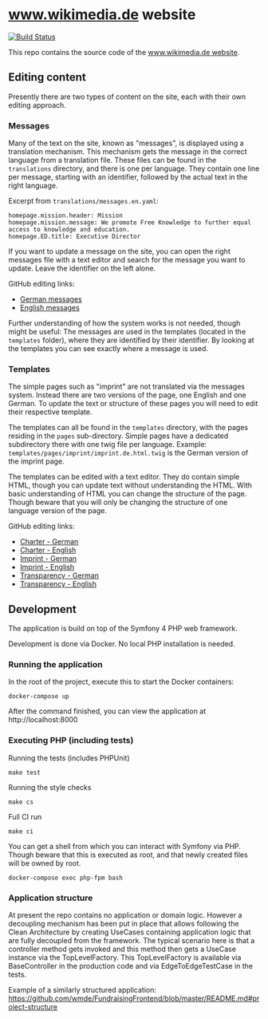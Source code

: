 # www.wikimedia.de website

[![Build Status](https://travis-ci.org/wmde/website.svg?branch=master)](https://travis-ci.org/wmde/website)

This repo contains the source code of the [www.wikimedia.de website](https://www.wikimedia.de).

## Editing content

Presently there are two types of content on the site, each with their own editing approach.

### Messages

Many of the text on the site, known as "messages", is displayed using a translation mechanism. This mechanism gets the
message in the correct language from a translation file. These files can be found in the `translations` directory, and
there is one per language. They contain one line per message, starting with an identifier, followed by the actual text
in the right language.

Excerpt from `translations/messages.en.yaml`:

	homepage.mission.header: Mission
	homepage.mission.message: We promote Free Knowledge to further equal access to knowledge and education.
	homepage.ED.title: Executive Director

If you want to update a message on the site, you can open the right messages file with a text editor and search
for the message you want to update. Leave the identifier on the left alone.

GitHub editing links:

* [German messages](https://github.com/wmde/website/edit/master/translations/messages.de.yaml)
* [English messages](https://github.com/wmde/website/edit/master/translations/messages.en.yaml)

Further understanding of how the system works is not needed, though might be useful:
The messages are used in the templates (located in the `templates` folder), where they are identified by their
identifier. By looking at the templates you can see exactly where a message is used.

### Templates

The simple pages such as "imprint" are not translated via the messages system. Instead there are two versions of the
page, one English and one German. To update the text or structure of these pages you will need to edit their respective
template.

The templates can all be found in the `templates` directory, with the pages residing in the `pages`
sub-directory. Simple pages have a dedicated subdirectory there with one twig file per language. Example:
`templates/pages/imprint/imprint.de.html.twig` is the German version of the imprint page.

The templates can be edited with a text editor. They do contain simple HTML, though you can update text without
understanding the HTML. With basic understanding of HTML you can change the structure of the page. Though beware
that you will only be changing the structure of one language version of the page.

GitHub editing links:

* [Charter - German](https://github.com/wmde/website/edit/master/templates/pages/charter/charter.de.html.twig)
* [Charter - English](https://github.com/wmde/website/edit/master/templates/pages/charter/charter.en.html.twig)
* [Imprint - German](https://github.com/wmde/website/edit/master/templates/pages/imprint/imprint.de.html.twig)
* [Imprint - English](https://github.com/wmde/website/edit/master/templates/pages/imprint/imprint.en.html.twig)
* [Transparency - German](https://github.com/wmde/website/edit/master/templates/pages/transparency/transparency.de.html.twig)
* [Transparency - English](https://github.com/wmde/website/edit/master/templates/pages/transparency/transparency.en.html.twig)

## Development

The application is build on top of the Symfony 4 PHP web framework.

Development is done via Docker. No local PHP installation is needed.

### Running the application

In the root of the project, execute this to start the Docker containers:

    docker-compose up

After the command finished, you can view the application at http://localhost:8000

### Executing PHP (including tests)
    
Running the tests (includes PHPUnit)

	make test
   
Running the style checks

	make cs
   
Full CI run

	make ci

You can get a shell from which you can interact with Symfony via PHP. Though beware that this is executed as root,
and that newly created files will be owned by root.

    docker-compose exec php-fpm bash
    
### Application structure

At present the repo contains no application or domain logic. However a decoupling mechanism has been put in place
that allows following the Clean Architecture by creating UseCases containing application logic that are fully
decoupled from the framework. The typical scenario here is that a controller method gets invoked and this method
then gets a UseCase instance via the TopLevelFactory. This TopLevelFactory is available via BaseController in
the production code and via EdgeToEdgeTestCase in the tests.

Example of a similarly structured application:
https://github.com/wmde/FundraisingFrontend/blob/master/README.md#project-structure